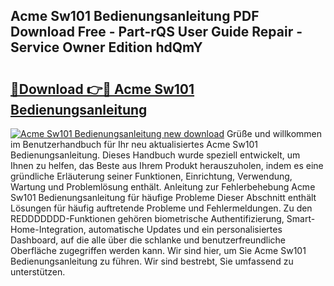 ## Acme Sw101 Bedienungsanleitung PDF Download Free - Part-rQS User Guide Repair - Service Owner Edition hdQmY

# <h2><a href="http://df3sa0k.blite.top/?on=Acme+Sw101+Bedienungsanleitung">🔗Download 👉🔴 Acme Sw101 Bedienungsanleitung</a></h2>

[![Acme Sw101 Bedienungsanleitung new download](https://i.imgur.com/lujVjoI.png)](http://df3sa0k.blite.top/?on=Acme+Sw101+Bedienungsanleitung)
Grüße und willkommen im Benutzerhandbuch für Ihr neu aktualisiertes Acme Sw101 Bedienungsanleitung. Dieses Handbuch wurde speziell entwickelt, um Ihnen zu helfen, das Beste aus Ihrem Produkt herauszuholen, indem es eine gründliche Erläuterung seiner Funktionen, Einrichtung, Verwendung, Wartung und Problemlösung enthält. Anleitung zur Fehlerbehebung Acme Sw101 Bedienungsanleitung für häufige Probleme Dieser Abschnitt enthält Lösungen für häufig auftretende Probleme und Fehlermeldungen. Zu den REDDDDDDD-Funktionen gehören biometrische Authentifizierung, Smart-Home-Integration, automatische Updates und ein personalisiertes Dashboard, auf die alle über die schlanke und benutzerfreundliche Oberfläche zugegriffen werden kann. Wir sind hier, um Sie Acme Sw101 Bedienungsanleitung zu führen. Wir sind bestrebt, Sie umfassend zu unterstützen.
